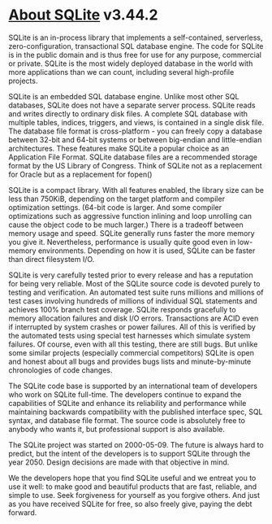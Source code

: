 # [About SQLite](https://www.sqlite.org/about.html) v3.44.2

SQLite is an in-process library that implements a self-contained, serverless, zero-configuration, transactional SQL database engine. The code for SQLite is in the public domain and is thus free for use for any purpose, commercial or private. SQLite is the most widely deployed database in the world with more applications than we can count, including several high-profile projects.

SQLite is an embedded SQL database engine. Unlike most other SQL databases, SQLite does not have a separate server process. SQLite reads and writes directly to ordinary disk files. A complete SQL database with multiple tables, indices, triggers, and views, is contained in a single disk file. The database file format is cross-platform - you can freely copy a database between 32-bit and 64-bit systems or between big-endian and little-endian architectures. These features make SQLite a popular choice as an Application File Format. SQLite database files are a recommended storage format by the US Library of Congress. Think of SQLite not as a replacement for Oracle but as a replacement for fopen()

SQLite is a compact library. With all features enabled, the library size can be less than 750KiB, depending on the target platform and compiler optimization settings. (64-bit code is larger. And some compiler optimizations such as aggressive function inlining and loop unrolling can cause the object code to be much larger.) There is a tradeoff between memory usage and speed. SQLite generally runs faster the more memory you give it. Nevertheless, performance is usually quite good even in low-memory environments. Depending on how it is used, SQLite can be faster than direct filesystem I/O.

SQLite is very carefully tested prior to every release and has a reputation for being very reliable. Most of the SQLite source code is devoted purely to testing and verification. An automated test suite runs millions and millions of test cases involving hundreds of millions of individual SQL statements and achieves 100% branch test coverage. SQLite responds gracefully to memory allocation failures and disk I/O errors. Transactions are ACID even if interrupted by system crashes or power failures. All of this is verified by the automated tests using special test harnesses which simulate system failures. Of course, even with all this testing, there are still bugs. But unlike some similar projects (especially commercial competitors) SQLite is open and honest about all bugs and provides bugs lists and minute-by-minute chronologies of code changes.

The SQLite code base is supported by an international team of developers who work on SQLite full-time. The developers continue to expand the capabilities of SQLite and enhance its reliability and performance while maintaining backwards compatibility with the published interface spec, SQL syntax, and database file format. The source code is absolutely free to anybody who wants it, but professional support is also available.

The SQLite project was started on 2000-05-09. The future is always hard to predict, but the intent of the developers is to support SQLite through the year 2050. Design decisions are made with that objective in mind.

We the developers hope that you find SQLite useful and we entreat you to use it well: to make good and beautiful products that are fast, reliable, and simple to use. Seek forgiveness for yourself as you forgive others. And just as you have received SQLite for free, so also freely give, paying the debt forward.